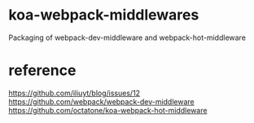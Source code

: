 # koa-webpack-middlewares
Packaging of webpack-dev-middleware and webpack-hot-middleware

# reference
https://github.com/iliuyt/blog/issues/12  
https://github.com/webpack/webpack-dev-middleware  
https://github.com/octatone/koa-webpack-hot-middleware